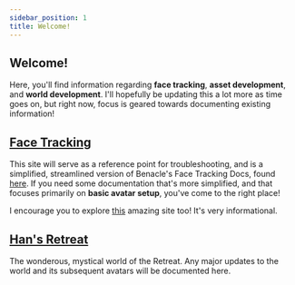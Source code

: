 ```yaml
---
sidebar_position: 1
title: Welcome!
---
```


## Welcome!

Here, you'll find information regarding **face tracking**, **asset development**, and **world development**. I'll hopefully be updating this a lot more as time goes on, but right now, focus is geared towards documenting existing information!

## [Face Tracking](https://hantnor.github.io/HanDocs/docs/category/face-tracking)
This site will serve as a reference point for troubleshooting, and is a simplified, streamlined version of Benacle's Face Tracking Docs, found [here](https://docs.vrcft.io/). If you need some documentation that's more simplified, and that focuses primarily on **basic avatar setup**, you've come to the right place! 

I encourage you to explore [this](https://docs.vrcft.io/) amazing site too! It's very informational.

## [Han's Retreat](https://hantnor.github.io/HanDocs/docs/category/hans-retreat)
The wonderous, mystical world of the Retreat. Any major updates to the world and its subsequent avatars will be documented here. 